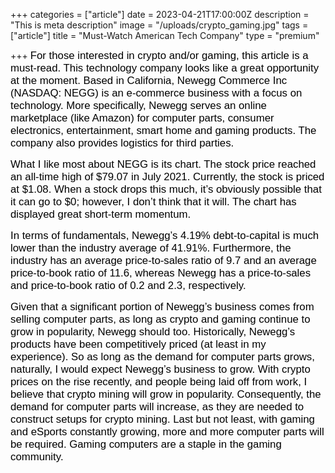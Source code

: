 +++
categories = ["article"]
date = 2023-04-21T17:00:00Z
description = "This is meta description"
image = "/uploads/crypto_gaming.jpg"
tags = ["article"]
title = "Must-Watch American Tech Company"
type = "premium"

+++
<span style="color:black"><span style="font-family:Arial; font-size:1.2em;">For those interested in crypto and/or gaming, this article is a must-read. This technology company looks like a great opportunity at the moment. Based in California, Newegg Commerce Inc (NASDAQ: NEGG) is an e-commerce business with a focus on technology. More specifically, Newegg serves an online marketplace (like Amazon) for computer parts, consumer electronics, entertainment, smart home and gaming products. The company also provides logistics for third parties.</span></span>

<span style="color:black"><span style="font-family:Arial; font-size:1.2em;">What I like most about NEGG is its chart. The stock price reached an all-time high of $79.07 in July 2021. Currently, the stock is priced at $1.08. When a stock drops this much, it’s obviously possible that it can go to $0; however, I don’t think that it will. The chart has displayed great short-term momentum.</span></span>

<span style="color:black"><span style="font-family:Arial; font-size:1.2em;">In terms of fundamentals, Newegg’s 4.19% debt-to-capital is much lower than the industry average of 41.91%. Furthermore, the industry has an average price-to-sales ratio of 9.7 and an average price-to-book ratio of 11.6, whereas Newegg has a price-to-sales and price-to-book ratio of 0.2 and 2.3, respectively.</span></span>

<span style="color:black"><span style="font-family:Arial; font-size:1.2em;">Given that a significant portion of Newegg’s business comes from selling computer parts, as long as crypto and gaming continue to grow in popularity, Newegg should too. Historically, Newegg’s products have been competitively priced (at least in my experience). So as long as the demand for computer parts grows, naturally, I would expect Newegg’s business to grow. With crypto prices on the rise recently, and people being laid off from work, I believe that crypto mining will grow in popularity. Consequently, the demand for computer parts will increase, as they are needed to construct setups for crypto mining. Last but not least, with gaming and eSports constantly growing, more and more computer parts will be required. Gaming computers are a staple in the gaming community.</span></span>